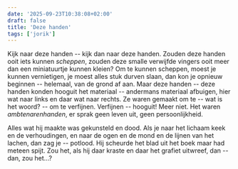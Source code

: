 ```yaml
---
date: '2025-09-23T10:38:08+02:00'
draft: false
title: 'Deze handen'
tags: ['jorik']
---
```


Kijk naar deze handen -- kijk dan naar deze handen. Zouden deze handen ooit iets kunnen *scheppen*, zouden deze smalle verwijfde vingers ooit meer dan een miniatuurtje kunnen kleien? Om te kunnen scheppen, moest je kunnen vernietigen, je moest alles stuk durven slaan, dan kon je opnieuw beginnen -- helemaal, van de grond af aan. Maar deze handen -- deze handen konden hooguit het materiaal -- andermans materiaal afbuigen, hier wat naar links en daar wat naar rechts. Ze waren gemaakt om te -- wat is het woord? -- om te verfijnen. Verfijnen -- hooguit! Meer niet. Het waren *ambtenarenhanden*, er sprak geen leven uit, geen persoonlijkheid. 

Alles wat hij maakte was gekunsteld en dood. Als je naar het lichaam keek en de verhoudingen, en naar de ogen en de mond en de lijnen van het lachen, dan zag je -- potlood. Hij scheurde het blad uit het boek maar had meteen spijt. Zou het, als hij daar kraste en daar het grafiet uitwreef, dan -- dan, zou het...?